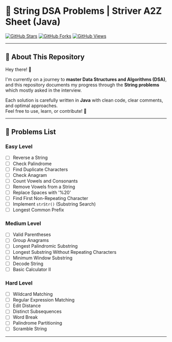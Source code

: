 # 🚀 String DSA Problems | Striver A2Z Sheet (Java)

[![GitHub Stars](https://img.shields.io/github/stars/yourusername/String-DSA-Problems?style=social)](https://github.com/yourusername/String-DSA-Problems/stargazers)
[![GitHub Forks](https://img.shields.io/github/forks/yourusername/String-DSA-Problems?style=social)](https://github.com/yourusername/String-DSA-Problems/network/members)
[![GitHub Views](https://komarev.com/ghpvc/?username=yourusername&label=Profile%20views&color=0e75b6&style=flat)](https://github.com/yourusername/String-DSA-Problems)

---

## 📜 About This Repository

Hey there! 👋

I'm currently on a journey to **master Data Structures and Algorithms (DSA)**, and this repository documents my progress through the **String problems** which mostly asked in the interview.

Each solution is carefully written in **Java** with clean code, clear comments, and optimal approaches.  
Feel free to use, learn, or contribute! 🚀

---

## 🧩 Problems List

### Easy Level
- [ ] Reverse a String
- [ ] Check Palindrome
- [ ] Find Duplicate Characters
- [ ] Check Anagram
- [ ] Count Vowels and Consonants
- [ ] Remove Vowels from a String
- [ ] Replace Spaces with '%20'
- [ ] Find First Non-Repeating Character
- [ ] Implement `strStr()` (Substring Search)
- [ ] Longest Common Prefix

### Medium Level
- [ ] Valid Parentheses
- [ ] Group Anagrams
- [ ] Longest Palindromic Substring
- [ ] Longest Substring Without Repeating Characters
- [ ] Minimum Window Substring
- [ ] Decode String
- [ ] Basic Calculator II

### Hard Level
- [ ] Wildcard Matching
- [ ] Regular Expression Matching
- [ ] Edit Distance
- [ ] Distinct Subsequences
- [ ] Word Break
- [ ] Palindrome Partitioning
- [ ] Scramble String

---
